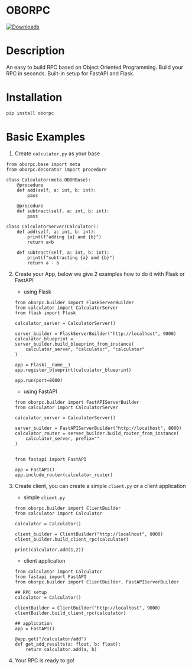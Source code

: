 # OBORPC
[![Downloads](https://static.pepy.tech/personalized-badge/oborpc?period=total&units=international_system&left_color=black&right_color=orange&left_text=Downloads)](https://pepy.tech/project/oborpc)

# Description
An easy to build RPC based on Object Oriented Programming. Build your RPC in seconds. Built-in setup for FastAPI and Flask.

# Installation
```bash
pip install oborpc
```

# Basic Examples
1. Create `calculator.py` as your base
```
from oborpc.base import meta
from oborpc.decorator import procedure

class Calculator(meta.OBORBase):
    @procedure
    def add(self, a: int, b: int):
        pass

    @procedure
    def subtract(self, a: int, b: int):
        pass

class CalculatorServer(Calculator):
    def add(self, a: int, b: int):
        print(f"adding {a} and {b}")
        return a+b

    def subtract(self, a: int, b: int):
        print(f"subtracting {a} and {b}")
        return a - b
```

2. Create your App, below we give 2 examples how to do it with Flask or FastAPI

    - using Flask
    ```
    from oborpc.builder import FlaskServerBuilder
    from calculator import CalculatorServer
    from flask import Flask

    calculator_server = CalculatorServer()

    server_builder = FlaskServerBuilder("http://localhost", 9000)
    calculator_blueprint = server_builder.build_blueprint_from_instance(
        calculator_server, "calculator", "calculator"
    )

    app = Flask(__name__)
    app.register_blueprint(calculator_blueprint)

    app.run(port=8000)
    ```

    - using FastAPI
    ```
    from oborpc.builder import FastAPIServerBuilder
    from calculator import CalculatorServer

    calculator_server = CalculatorServer()

    server_builder = FastAPIServerBuilder("http://localhost", 8000)
    calculator_router = server_builder.build_router_from_instance(
        calculator_server, prefix=""
    )


    from fastapi import FastAPI

    app = FastAPI()
    app.include_router(calculator_router)
    ```

3. Create client, you can create a simple `client.py` or a client application
    - simple `client.py`
    ```
    from oborpc.builder import ClientBuilder
    from calculator import Calculator

    calculator = Calculator()

    client_builder = ClientBuilder("http://localhost", 8000)
    client_builder.build_client_rpc(calculator)

    print(calculator.add(1,2))
    ```

    - client application
    ```
    from calculator import Calculator
    from fastapi import FastAPI
    from oborpc.builder import ClientBuilder, FastAPIServerBuilder

    ## RPC setup
    calculator = Calculator()

    clientBuilder = ClientBuilder("http://localhost", 9000)
    clientBuilder.build_client_rpc(calculator)

    ## application
    app = FastAPI()

    @app.get("/calculator/add")
    def get_add_results(a: float, b: float):
        return calculator.add(a, b)
    ```

4. Your RPC is ready to go!

